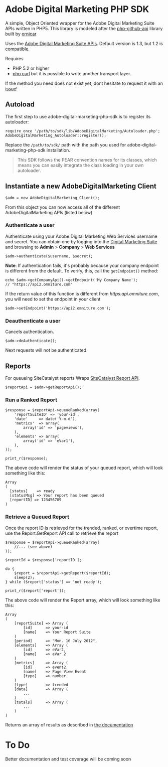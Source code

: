 # Adobe Digital Marketing PHP SDK

A simple, Object Oriented wrapper for the Adobe Digital Marketing Suite APIs written in PHP5.
This library is modeled after the [php-github-api](https://github.com/ornicar/php-github-api) library built by [ornicar](https://github.com/ornicar)

Uses the [Adobe Digital Marketing Suite APIs](http://developer.omniture.com/en_US/documentation). Default version is 1.3, but 1.2 is compatible.

Requires

 * PHP 5.2 or higher
 * [php curl](http://php.net/manual/en/book.curl.php) but it is possible to write another transport layer..

If the method you need does not exist yet, dont hesitate to request it with an [issue](http://github.com/Adobe-Digital-Marketing/adobe-digital-marketing-php-sdk/issues)!

## Autoload

The first step to use adobe-digital-marketing-php-sdk is to register its autoloader:

    require_once '/path/to/sdk/lib/AdobeDigitalMarketing/Autoloader.php';
    AdobeDigitalMarketing_Autoloader::register();

Replace the `/path/to/sdk/` path with the path you used for adobe-digital-marketing-php-sdk installation.

> This SDK follows the PEAR convention names for its classes, which means you can easily integrate the class loading in your own autoloader.

## Instantiate a new AdobeDigitalMarketing Client

    $adm = new AdobeDigitalMarketing_Client();

From this object you can now access all of the different AdobeDigitalMarketing APIs (listed below)

### Authenticate a user

Authenticate using your Adobe Digital Marketing Web Services username and secret.  You can obtain one by logging into the [Digital Marketing Suite](https://my.omniture.com) and browsing to **Admin** > **Company** > **Web Services**

    $adm->authenticate($username, $secret);

**Note**: If authentication fails, it's probably because your company endpoint is different from the default.  To verify, this, call the `getEndpoint()` method:

    echo $adm->getCompanyApi()->getEndpoint('My Company Name');
    // "https://api2.omniture.com"

If the return value of this function is different from *https:api.omniture.com*, you will need to set the endpoint in your client

    $adm->setEndpoint('https://api2.omniture.com');

### Deauthenticate a user

Cancels authentication.

    $adm->deAuthenticate();

Next requests will not be authenticated

## Reports

For queueing SiteCatalyst reports
Wraps [SiteCatalyst Report API](http://developer.omniture.com/en_US/documentation/sitecatalyst-reporting).

    $reportApi = $adm->getReportApi();

### Run a Ranked Report

    $response = $reportApi->queueRanked(array(
        'reportSuiteID' => 'your-id',
        'date'     => date('Y-m-d'),
        'metrics'  => array(
            array('id' => 'pageviews'),
        ),
        'elements' => array(
            array('id' => 'eVar1'),
        ),
    ));

    print_r($response);

The above code will render the status of your queued report, which will look something like this:

    Array
    (
      [status]    => ready
      [statusMsg] => Your report has been queued
      [reportID] => 123456789
    )

### Retrieve a Queued Report

Once the report ID is retrieved for the trended, ranked, or overtime report, use the Report.GetReport API call to retrieve the report

    $response = $reportApi->queueRanked(array(
        //... (see above)
    ));

    $reportId = $response['reportID'];

    do {
        $report = $reportApi->getReport($reportId);
        sleep(2);
    } while ($report['status'] == 'not ready');

    print_r($report['report']);

The above code will render the Report array, which will look something like this:

    Array
    (
        [reportSuite] => Array (
            [id]      => your-id
            [name]    => Your Report Suite
        )
        [period]      => "Mon. 16 July 2012",
        [elements]    => Array (
            [id]      => eVar2,
            [name]    => eVar 2
        )
        [metrics]     => Array (
            [id]      => event2
            [name]    => Page View Event
            [type]    => number
        )
        [type]        => trended
        [data]        => Array (
            ...
        )
        [totals]      => Array (
            ...
        )
    )

Returns an array of results as described in [the documentation](https://developer.omniture.com/en_US/documentation/sitecatalyst-reporting/r-reportqueueresponse)

# To Do

Better documentation and test coverage will be coming soon
